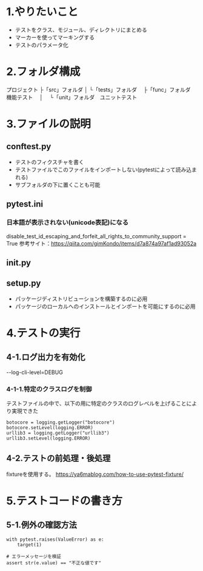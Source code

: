 # 1.やりたいこと

* テストをクラス、モジュール、ディレクトリにまとめる
* マーカーを使ってマーキングする
* テストのパラメータ化

# 2.フォルダ構成

プロジェクト
├「src」フォルダ
│
└「tests」フォルダ
　├「func」フォルダ　機能テスト
　│
　└「unit」フォルダ　ユニットテスト

# 3.ファイルの説明

## conftest.py
* テストのフィクスチャを書く
* テストファイルでこのファイルをインポートしない(pytestによって読み込まれる)
* サブフォルダの下に置くことも可能

## pytest.ini

### 日本語が表示されない(unicode表記)になる
disable_test_id_escaping_and_forfeit_all_rights_to_community_support = True
参考サイト：https://qiita.com/gimKondo/items/d7a874a97af1ad93052a

## __init__.py

## setup.py

* パッケージディストリビューションを構築するのに必用
* パッケージのローカルへのインストールとインポートを可能にするのに必用

# 4.テストの実行

## 4-1.ログ出力を有効化
--log-cli-level=DEBUG

### 4-1-1.特定のクラスログを制御
テストファイルの中で、以下の用に特定のクラスのログレベルを上げることにより実現できた

    botocore = logging.getLogger("botocore")
    botocore.setLevel(logging.ERROR)
    urllib3 = logging.getLogger("urllib3")
    urllib3.setLevel(logging.ERROR)

## 4-2.テストの前処理・後処理
fixtureを使用する。
https://ya6mablog.com/how-to-use-pytest-fixture/

# 5.テストコードの書き方

## 5-1.例外の確認方法
    with pytest.raises(ValueError) as e:
        target(1)
        
    # エラーメッセージを検証
    assert str(e.value) == "不正な値です"